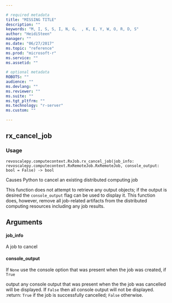 ```yaml
--- 
 
# required metadata 
title: "MISSING TITLE" 
description: "" 
keywords: "M, I, S, S, I, N, G,  , K, E, Y, W, O, R, D, S" 
author: "HeidiSteen" 
manager: "" 
ms.date: "06/27/2017" 
ms.topic: "reference" 
ms.prod: "microsoft-r" 
ms.service: "" 
ms.assetid: "" 
 
# optional metadata 
ROBOTS: "" 
audience: "" 
ms.devlang: "" 
ms.reviewer: "" 
ms.suite: "" 
ms.tgt_pltfrm: "" 
ms.technology: "r-server" 
ms.custom: "" 
 
---
```


## rx_cancel_job


### Usage



```
revoscalepy.computecontext.RxJob.rx_cancel_job(job_info: revoscalepy.computecontext.RxRemoteJob.RxRemoteJob, console_output: bool = False) -> bool
```



Causes Python to cancel an existing distributed computing job

This function does not attempt to retrieve any output objects; if the output is desired the ``console_output``
flag can be used to display it.  This function does, however, remove all job-related artifacts from the distributed
computing resources including any job results.


## Arguments


#### job_info

A job to cancel


#### console_output

If ``None`` use the console option that was present when the job was created, if ``True``

output any console output that was present when the the job was cancelled will be displayed.  If ``False`` then
all console output will not be displayed.
:return: ``True`` if the job is successfully cancelled; ``False`` otherwise.
